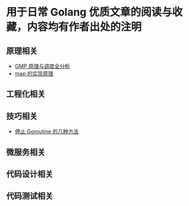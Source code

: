 # 用于日常 Golang 优质文章的阅读与收藏，内容均有作者出处的注明

## 原理相关
- [GMP 原理与调度全分析](principle/GMP-model.md)
- [map 的实现原理](principle/map-realization.md)

## 工程化相关

## 技巧相关

- [停止 Goroutine 的几种方法](skill/stop-goroutine.md)

## 微服务相关

## 代码设计相关

## 代码测试相关

